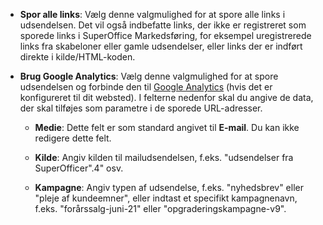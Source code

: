<!-- markdownlint-disable-file MD041 -->
* **Spor alle links**: Vælg denne valgmulighed for at spore alle links i udsendelsen. Det vil også indbefatte links, der ikke er registreret som sporede links i SuperOffice Markedsføring, for eksempel uregistrerede links fra skabeloner eller gamle udsendelser, eller links der er indført direkte i kilde/HTML-koden.

* **Brug Google Analytics**: Vælg denne valgmulighed for at spore udsendelsen og forbinde den til [Google Analytics][1] (hvis det er konfigureret til dit websted). I felterne nedenfor skal du angive de data, der skal tilføjes som parametre i de sporede URL-adresser.

  * **Medie**: Dette felt er som standard angivet til **E-mail**. Du kan ikke redigere dette felt.

  * **Kilde**: Angiv kilden til mailudsendelsen, f.eks. "udsendelser fra SuperOfficer".4" osv.

  * **Kampagne**: Angiv typen af udsendelse, f.eks. "nyhedsbrev" eller "pleje af kundeemner", eller indtast et specifikt kampagnenavn, f.eks. "forårssalg-juni-21" eller "opgraderingskampagne-v9".

<!-- Referenced links -->
[1]: ../../../../tracked-links/learn/index.md#google

